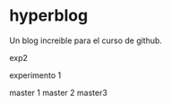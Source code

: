 # hyperblog
Un blog increible para el curso de github.

exp2

experimento 1

master 1
 master 2 master3